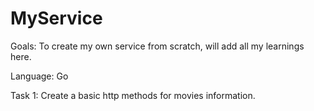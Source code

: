 # MyService

Goals: To create my own service from scratch, will add all my learnings here. 

Language: Go

Task 1: Create a basic http methods for movies information.

